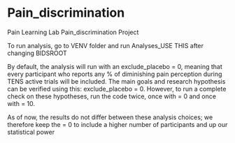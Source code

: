 # Pain_discrimination
Pain Learning Lab Pain_discrimination Project 

To run analysis, go to VENV folder and run Analyses_USE THIS after changing BIDSROOT

By default, the analysis will run with an exclude_placebo = 0, meaning that every participant who reports any % of diminishing pain perception during TENS active trials will be included.
The main goals and research hypothesis can be verified using this: exclude_placebo = 0. However, to run a complete check on these hypotheses, run the code twice, once with = 0 and once with = 10.

As of now, the results do not differ between these analysis choices; we therefore keep the = 0 to include a higher number of participants and up our statistical power 
